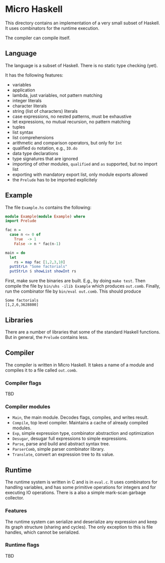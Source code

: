 # Micro Haskell
This directory contains an implementation of a very small subset of Haskell.
It uses combinators for the runtime execution.

The compiler can compile itself.

## Language
The language is a subset of Haskell.  There is no static type checking (yet).

It has the following features:
* variables
* application
* lambda, just variables, not pattern matching
* integer literals
* character literals
* string (list of characters) literals
* case expressions, no nested patterns, must be exhaustive
* let expressions, no mutual recursion, no pattern matching
* tuples
* list syntax
* list comprehensions
* arithmetic and comparison operators, but only for `Int`
* qualified `do` notation, e.g., `IO.do`
* data type declarations
* type signatures that are ignored
* importing of other modules, `qualified` and `as` supported, but no import list
* exporting with mandatory export list, only module exports allowed
* the `Prelude` has to be imported explicitely

## Example
The file `Example.hs` contains the following:
```Haskell
module Example(module Example) where
import Prelude

fac n =
  case n <= 0 of
    True  -> 1
    False -> n * fac(n-1)

main = do
  let
    rs = map fac [1,2,3,10]
  putStrLn "Some factorials"
  putStrLn $ showList showInt rs
```

First, make sure the binaries are built.  E.g., by doing `make test`.
Then compile the file by `bin/uhs -ilib Example` which produces `out.comb`.
Finally, run the combinator file by `bin/eval out.comb`.
This should produce
```
Some factorials
[1,2,6,3628800]
```

## Libraries
There are a number of libraries that some of the standard Haskell functions.
But in general, the `Prelude` contains less.

## Compiler
The compiler is written in Micro Haskell.
It takes a name of a module and compiles it to a file called `out.comb`.

### Compiler flags
TBD

### Compiler modules

* `Main`, the main module.  Decodes flags, compiles, and writes result.
* `Compile`, top level compiler.  Maintains a cache of already compiled modules.
* `Exp`, simple expression type, combinator abstraction and optimization
* `Desugar`, desugar full expressions to simple expressions.
* `Parse`, parse and build and abstract syntax tree.
* `ParserComb`, simple parser combinator library.
* `Translate`, convert an expression tree to its value.

## Runtime
The runtime system is written in C and is in `eval.c`.
It uses combinators for handling variables, and has some primitive operations
for integers and for executing IO operations.
There is a also a simple mark-scan garbage collector.

### Features
The runtime system can serialize and deserialize any expression
and keep its graph structure (sharing and cycles).
The only exception to this is file handles, which cannot be serialized.

### Runtime flags
TBD
